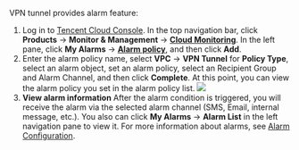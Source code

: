 VPN tunnel provides alarm feature:
1. Log in to [Tencent Cloud Console](https://console.cloud.tencent.com/). In the top navigation bar, click **Products** -> **Monitor & Management** -> [**Cloud Monitoring**](https://console.cloud.tencent.com/monitor/overview). In the left pane, click **My Alarms** -> [**Alarm policy**](https://console.cloud.tencent.com/monitor/policylist), and then click **Add**.
2. Enter the alarm policy name, select **VPC** -> **VPN Tunnel** for **Policy Type**, select an alarm object, set an alarm policy, select an Recipient Group and Alarm Channel, and then click **Complete**. At this point, you can view the alarm policy you set in the alarm policy list.
![](https://main.qcloudimg.com/raw/5bf3ebcc4f2f47233037f461b40684c6.png)
3. **View alarm information**
After the alarm condition is triggered, you will receive the alarm via the selected alarm channel (SMS, Email, internal message, etc.). You also can click **My Alarms** -> **Alarm List** in the left navigation pane to view it. For more information about alarms, see [Alarm Configuration](/doc/product/248/1073).

